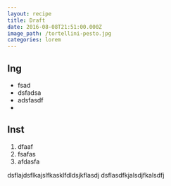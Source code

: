 ```yaml
---
layout: recipe
title: Draft
date: 2016-08-08T21:51:00.000Z
image_path: /tortellini-pesto.jpg
categories: lorem
---
```


## Ing

* fsad
* dsfadsa
* adsfasdf
* 

## Inst

1. dfaaf
2. fsafas
3. afdasfa

dsflajdsflkajslfkasklfdldsjkflasdj dsflasdfkjalsdjfkalsdfj

